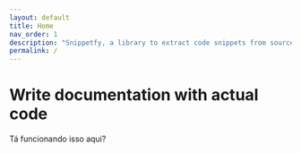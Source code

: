 ```yaml
---
layout: default
title: Home
nav_order: 1
description: "Snippetfy, a library to extract code snippets from source files. Never deal with broken code samples in your documentation and books anymore, make sure they are actual working code."
permalink: /
---
```


# Write documentation with actual code

Tá funcionando isso aqui?
